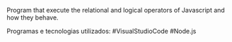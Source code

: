 Program that execute the relational and logical operators of Javascript and how they behave.

Programas e tecnologias utilizados:
#VisualStudioCode
#Node.js
